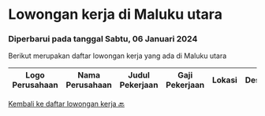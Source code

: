 
  # Lowongan kerja di Maluku utara

  ### Diperbarui pada tanggal Sabtu, 06 Januari 2024

  Berikut merupakan daftar lowongan kerja yang ada di Maluku utara

  |Logo Perusahaan | Nama Perusahaan | Judul Pekerjaan | Gaji Pekerjaan | Lokasi | Deskripsi | Tanggal diunggah | Pranala |
  | -------------- | --------------- | --------------- | --------- | --------- | -------------- | ------- | ----------- |
  

  [Kembali ke daftar lowongan kerja 🔙](../README.md#daftar-lowongan-kerja)
  